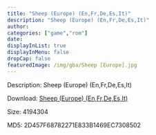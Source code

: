 ```yaml
---
title: "Sheep (Europe) (En,Fr,De,Es,It)"
description: "Sheep (Europe) (En,Fr,De,Es,It)"
author: 
categories: ["game","rom"]
date: 
displayInList: true
displayInMenu: false
dropCap: false
featuredImage: /img/gba/Sheep [Europe].jpg
---
```


Description: Sheep (Europe) (En,Fr,De,Es,It)

Download: <a style="text-decoration:underline;" href="https://mega.nz/#!iPQkCKRJ!0AwO4Pa3EVBbPxpnqRcuAsosnNCeETwJBFU6TvG6gs8" target = "_blank" rel = "nofollow" > Sheep (Europe) (En,Fr,De,Es,It)</a>

Size: 4194304

MD5: 2D457F68782271E833B1469EC7308502

